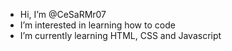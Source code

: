 - Hi, I’m @CeSaRMr07
- I’m interested in learning how to code 
- I’m currently learning HTML, CSS and Javascript

<!---
CeSaRMr07/CeSaRMr07 is a ✨ special ✨ repository because its `README.md` (this file) appears on your GitHub profile.
You can click the Preview link to take a look at your changes.
--->

